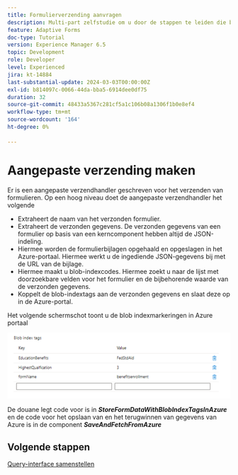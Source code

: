 ```yaml
---
title: Formulierverzending aanvragen
description: Multi-part zelfstudie om u door de stappen te leiden die betrokken zijn bij het opvragen van formulierverzendingen die zijn opgeslagen in Azure Portal
feature: Adaptive Forms
doc-type: Tutorial
version: Experience Manager 6.5
topic: Development
role: Developer
level: Experienced
jira: kt-14884
last-substantial-update: 2024-03-03T00:00:00Z
exl-id: b814097c-0066-44da-bba5-6914dee0df75
duration: 32
source-git-commit: 48433a5367c281cf5a1c106b08a1306f1b0e8ef4
workflow-type: tm+mt
source-wordcount: '164'
ht-degree: 0%

---
```


# Aangepaste verzending maken

Er is een aangepaste verzendhandler geschreven voor het verzenden van formulieren. Op een hoog niveau doet de aangepaste verzendhandler het volgende

* Extraheert de naam van het verzonden formulier.
* Extraheert de verzonden gegevens. De verzonden gegevens van een formulier op basis van een kerncomponent hebben altijd de JSON-indeling.
* Hiermee worden de formulierbijlagen opgehaald en opgeslagen in het Azure-portaal. Hiermee werkt u de ingediende JSON-gegevens bij met de URL van de bijlage.
* Hiermee maakt u blob-indexcodes. Hiermee zoekt u naar de lijst met doorzoekbare velden voor het formulier en de bijbehorende waarde van de verzonden gegevens.
* Koppelt de blob-indextags aan de verzonden gegevens en slaat deze op in de Azure-portal.

Het volgende schermschot toont u de blob indexmarkeringen in Azure portaal

![&#x200B; blob-index-markeringen &#x200B;](assets/blob-index-tags.png)

De douane legt code voor is in **_StoreFormDataWithBlobIndexTagsInAzure_** en de code voor het opslaan van en het terugwinnen van gegevens van Azure is in de component **_SaveAndFetchFromAzure_**

## Volgende stappen

[Query-interface samenstellen](./part3.md)
